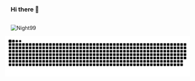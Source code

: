 ###  &nbsp;&nbsp;&nbsp;&nbsp;Hi there 👋

```
```
<!--
**g19980115/g19980115** is a ✨ _special_ ✨ repository because its `README.md` (this file) appears on your GitHub profile.

Here are some ideas to get you started:

- 🔭 I’m currently working on ...
- 🌱 I’m currently learning ...
- 👯 I’m looking to collaborate on ...
- 🤔 I’m looking for help with ...
- 💬 Ask me about ...
- 📫 How to reach me: ...
- 😄 Pronouns: ...
- ⚡ Fun fact: ...
-->

<p>&nbsp;&nbsp;&nbsp;&nbsp;<img align="center" src="https://github-readme-stats.vercel.app/api?username=g19980115&show_icons=true&locale=en" alt="Night99" /></p>

![](https://raw.githubusercontent.com/g19980115/g19980115/main/assets/github-contribution-grid-snake.svg)

